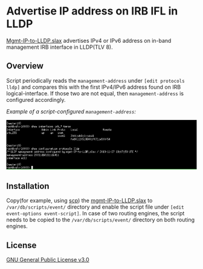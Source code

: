 # Advertise IP address on IRB IFL in LLDP

[Mgmt-IP-to-LLDP.slax](https://github.com/jumation/mgmt-IP-to-LLDP/blob/master/mgmt-IP-to-LLDP.slax) advertises IPv4 or IPv6 address on in-band management IRB interface in LLDP(TLV 8).

## Overview

Script periodically reads the `management-address` under `[edit protocols lldp]` and compares this with the first IPv4/IPv6 address found on IRB logical-interface.
If those two are not equal, then `management-address` is configured accordingly.

*Example of a script-configured `management-address`:*

![LLDP management-address config example](https://github.com/jumation/mgmt-IP-to-LLDP/blob/master/lldp_config_example.png)


## Installation

Copy(for example, using [scp](https://en.wikipedia.org/wiki/Secure_copy)) the [mgmt-IP-to-LLDP.slax](https://github.com/jumation/mgmt-IP-to-LLDP/blob/master/mgmt-IP-to-LLDP.slax) to `/var/db/scripts/event/` directory and enable the script file under `[edit event-options event-script]`. In case of two routing engines, the script needs to be copied to the `/var/db/scripts/event/` directory on both routing engines.


## License

[GNU General Public License v3.0](https://github.com/jumation/mgmt-IP-to-LLDP/blob/master/LICENSE)
